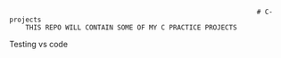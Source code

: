                                                                   # C-projects
        THIS REPO WILL CONTAIN SOME OF MY C PRACTICE PROJECTS
Testing vs code